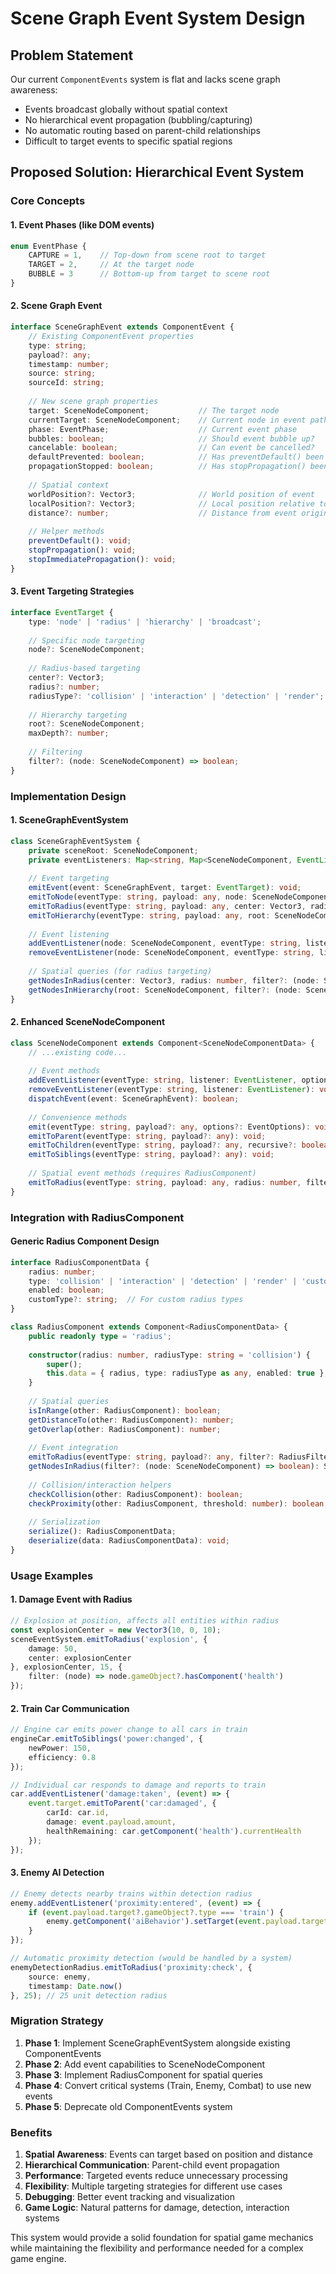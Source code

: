 # Scene Graph Event System Design

## Problem Statement

Our current `ComponentEvents` system is flat and lacks scene graph awareness:
- Events broadcast globally without spatial context
- No hierarchical event propagation (bubbling/capturing)
- No automatic routing based on parent-child relationships
- Difficult to target events to specific spatial regions

## Proposed Solution: Hierarchical Event System

### Core Concepts

#### 1. **Event Phases** (like DOM events)
```typescript
enum EventPhase {
    CAPTURE = 1,    // Top-down from scene root to target
    TARGET = 2,     // At the target node
    BUBBLE = 3      // Bottom-up from target to scene root
}
```

#### 2. **Scene Graph Event**
```typescript
interface SceneGraphEvent extends ComponentEvent {
    // Existing ComponentEvent properties
    type: string;
    payload?: any;
    timestamp: number;
    source: string;
    sourceId: string;
    
    // New scene graph properties
    target: SceneNodeComponent;           // The target node
    currentTarget: SceneNodeComponent;    // Current node in event path
    phase: EventPhase;                    // Current event phase
    bubbles: boolean;                     // Should event bubble up?
    cancelable: boolean;                  // Can event be cancelled?
    defaultPrevented: boolean;            // Has preventDefault() been called?
    propagationStopped: boolean;          // Has stopPropagation() been called?
    
    // Spatial context
    worldPosition?: Vector3;              // World position of event
    localPosition?: Vector3;              // Local position relative to target
    distance?: number;                    // Distance from event origin
    
    // Helper methods
    preventDefault(): void;
    stopPropagation(): void;
    stopImmediatePropagation(): void;
}
```

#### 3. **Event Targeting Strategies**
```typescript
interface EventTarget {
    type: 'node' | 'radius' | 'hierarchy' | 'broadcast';
    
    // Specific node targeting
    node?: SceneNodeComponent;
    
    // Radius-based targeting
    center?: Vector3;
    radius?: number;
    radiusType?: 'collision' | 'interaction' | 'detection' | 'render';
    
    // Hierarchy targeting
    root?: SceneNodeComponent;
    maxDepth?: number;
    
    // Filtering
    filter?: (node: SceneNodeComponent) => boolean;
}
```

### Implementation Design

#### 1. **SceneGraphEventSystem**
```typescript
class SceneGraphEventSystem {
    private sceneRoot: SceneNodeComponent;
    private eventListeners: Map<string, Map<SceneNodeComponent, EventListener[]>>;
    
    // Event targeting
    emitEvent(event: SceneGraphEvent, target: EventTarget): void;
    emitToNode(eventType: string, payload: any, node: SceneNodeComponent, options?: EventOptions): void;
    emitToRadius(eventType: string, payload: any, center: Vector3, radius: number, filter?: RadiusFilter): void;
    emitToHierarchy(eventType: string, payload: any, root: SceneNodeComponent, maxDepth?: number): void;
    
    // Event listening
    addEventListener(node: SceneNodeComponent, eventType: string, listener: EventListener, options?: EventListenerOptions): void;
    removeEventListener(node: SceneNodeComponent, eventType: string, listener: EventListener): void;
    
    // Spatial queries (for radius targeting)
    getNodesInRadius(center: Vector3, radius: number, filter?: (node: SceneNodeComponent) => boolean): SceneNodeComponent[];
    getNodesInHierarchy(root: SceneNodeComponent, filter?: (node: SceneNodeComponent) => boolean): SceneNodeComponent[];
}
```

#### 2. **Enhanced SceneNodeComponent**
```typescript
class SceneNodeComponent extends Component<SceneNodeComponentData> {
    // ...existing code...
    
    // Event methods
    addEventListener(eventType: string, listener: EventListener, options?: EventListenerOptions): void;
    removeEventListener(eventType: string, listener: EventListener): void;
    dispatchEvent(event: SceneGraphEvent): boolean;
    
    // Convenience methods
    emit(eventType: string, payload?: any, options?: EventOptions): void;
    emitToParent(eventType: string, payload?: any): void;
    emitToChildren(eventType: string, payload?: any, recursive?: boolean): void;
    emitToSiblings(eventType: string, payload?: any): void;
    
    // Spatial event methods (requires RadiusComponent)
    emitToRadius(eventType: string, payload: any, radius: number, filter?: RadiusFilter): void;
}
```

### Integration with RadiusComponent

#### Generic Radius Component Design
```typescript
interface RadiusComponentData {
    radius: number;
    type: 'collision' | 'interaction' | 'detection' | 'render' | 'custom';
    enabled: boolean;
    customType?: string;  // For custom radius types
}

class RadiusComponent extends Component<RadiusComponentData> {
    public readonly type = 'radius';
    
    constructor(radius: number, radiusType: string = 'collision') {
        super();
        this.data = { radius, type: radiusType as any, enabled: true };
    }
    
    // Spatial queries
    isInRange(other: RadiusComponent): boolean;
    getDistanceTo(other: RadiusComponent): number;
    getOverlap(other: RadiusComponent): number;
    
    // Event integration
    emitToRadius(eventType: string, payload?: any, filter?: RadiusFilter): void;
    getNodesInRadius(filter?: (node: SceneNodeComponent) => boolean): SceneNodeComponent[];
    
    // Collision/interaction helpers
    checkCollision(other: RadiusComponent): boolean;
    checkProximity(other: RadiusComponent, threshold: number): boolean;
    
    // Serialization
    serialize(): RadiusComponentData;
    deserialize(data: RadiusComponentData): void;
}
```

### Usage Examples

#### 1. **Damage Event with Radius**
```typescript
// Explosion at position, affects all entities within radius
const explosionCenter = new Vector3(10, 0, 10);
sceneEventSystem.emitToRadius('explosion', {
    damage: 50,
    center: explosionCenter
}, explosionCenter, 15, {
    filter: (node) => node.gameObject?.hasComponent('health')
});
```

#### 2. **Train Car Communication**
```typescript
// Engine car emits power change to all cars in train
engineCar.emitToSiblings('power:changed', { 
    newPower: 150,
    efficiency: 0.8 
});

// Individual car responds to damage and reports to train
car.addEventListener('damage:taken', (event) => {
    event.target.emitToParent('car:damaged', {
        carId: car.id,
        damage: event.payload.amount,
        healthRemaining: car.getComponent('health').currentHealth
    });
});
```

#### 3. **Enemy AI Detection**
```typescript
// Enemy detects nearby trains within detection radius
enemy.addEventListener('proximity:entered', (event) => {
    if (event.payload.target?.gameObject?.type === 'train') {
        enemy.getComponent('aiBehavior').setTarget(event.payload.target.gameObject);
    }
});

// Automatic proximity detection (would be handled by a system)
enemyDetectionRadius.emitToRadius('proximity:check', {
    source: enemy,
    timestamp: Date.now()
}, 25); // 25 unit detection radius
```

### Migration Strategy

1. **Phase 1**: Implement SceneGraphEventSystem alongside existing ComponentEvents
2. **Phase 2**: Add event capabilities to SceneNodeComponent
3. **Phase 3**: Implement RadiusComponent for spatial queries
4. **Phase 4**: Convert critical systems (Train, Enemy, Combat) to use new events
5. **Phase 5**: Deprecate old ComponentEvents system

### Benefits

1. **Spatial Awareness**: Events can target based on position and distance
2. **Hierarchical Communication**: Parent-child event propagation
3. **Performance**: Targeted events reduce unnecessary processing
4. **Flexibility**: Multiple targeting strategies for different use cases
5. **Debugging**: Better event tracking and visualization
6. **Game Logic**: Natural patterns for damage, detection, interaction systems

This system would provide a solid foundation for spatial game mechanics while maintaining the flexibility and performance needed for a complex game engine.
